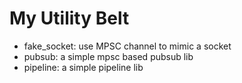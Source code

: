 # My Utility Belt

- fake_socket: use MPSC channel to mimic a socket
- pubsub: a simple mpsc based pubsub lib
- pipeline: a simple pipeline lib
